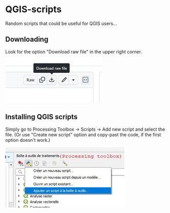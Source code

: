# QGIS-scripts

Random scripts that could be useful for QGIS users...

## Downloading
Look for the option "Download raw file" in the upper right corner.  
![image](assets/download_screenshot.jpg)

## Installing QGIS scripts 
Simply go to Processing Toolbox -> Scripts -> Add new script and select the file. (Or use "Create new script" option and copy-past the code, if the first option doesn't work.)

![](assets/qgis_processing.jpg)


